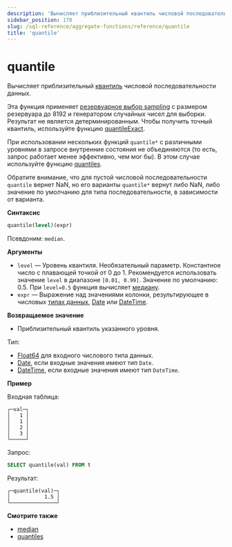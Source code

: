 ```yaml
---
description: 'Вычисляет приблизительный квантиль числовой последовательности данных.'
sidebar_position: 170
slug: /sql-reference/aggregate-functions/reference/quantile
title: 'quantile'
---
```



# quantile

Вычисляет приблизительный [квантиль](https://en.wikipedia.org/wiki/Quantile) числовой последовательности данных.

Эта функция применяет [резервуарное выбор sampling](https://en.wikipedia.org/wiki/Reservoir_sampling) с размером резервуара до 8192 и генератором случайных чисел для выборки. Результат не является детерминированным. Чтобы получить точный квантиль, используйте функцию [quantileExact](/sql-reference/aggregate-functions/reference/quantileexact#quantileexact).

При использовании нескольких функций `quantile*` с различными уровнями в запросе внутренние состояния не объединяются (то есть, запрос работает менее эффективно, чем мог бы). В этом случае используйте функцию [quantiles](../../../sql-reference/aggregate-functions/reference/quantiles.md#quantiles).

Обратите внимание, что для пустой числовой последовательности `quantile` вернет NaN, но его варианты `quantile*` вернут либо NaN, либо значение по умолчанию для типа последовательности, в зависимости от варианта.

**Синтаксис**

```sql
quantile(level)(expr)
```

Псевдоним: `median`.

**Аргументы**

- `level` — Уровень квантиля. Необязательный параметр. Константное число с плавающей точкой от 0 до 1. Рекомендуется использовать значение `level` в диапазоне `[0.01, 0.99]`. Значение по умолчанию: 0.5. При `level=0.5` функция вычисляет [медиану](https://en.wikipedia.org/wiki/Median).
- `expr` — Выражение над значениями колонки, результирующее в числовых [типах данных](/sql-reference/data-types), [Date](/sql-reference/data-types/date) или [DateTime](/sql-reference/data-types/datetime).

**Возвращаемое значение**

- Приблизительный квантиль указанного уровня.

Тип:

- [Float64](/sql-reference/data-types/float) для входного числового типа данных.
- [Date](/sql-reference/data-types/date), если входные значения имеют тип `Date`.
- [DateTime](/sql-reference/data-types/datetime), если входные значения имеют тип `DateTime`.

**Пример**

Входная таблица:

```text
┌─val─┐
│   1 │
│   1 │
│   2 │
│   3 │
└─────┘
```

Запрос:

```sql
SELECT quantile(val) FROM t
```

Результат:

```text
┌─quantile(val)─┐
│           1.5 │
└───────────────┘
```

**Смотрите также**

- [median](/sql-reference/aggregate-functions/reference/median)
- [quantiles](/sql-reference/aggregate-functions/reference/quantiles#quantiles)
